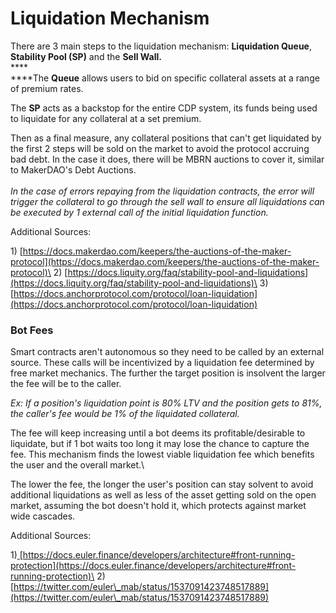 # Liquidation Mechanism

There are 3 main steps to the liquidation mechanism: **Liquidation Queue**, **Stability Pool (SP)** and the **Sell Wall.**\
****\
****The **Queue** allows users to bid on specific collateral assets at a range of premium rates.&#x20;

The **SP** acts as a backstop for the entire CDP system, its funds being used to liquidate for any collateral at a set premium.

Then as a final measure, any collateral positions that can't get liquidated by the first 2 steps will be sold on the market to avoid the protocol accruing bad debt. In the case it does, there will be MBRN auctions to cover it, similar to MakerDAO's Debt Auctions.\
\
_In the case of errors repaying from the liquidation contracts, the error will trigger the collateral to go through the sell wall to ensure all liquidations can be executed by 1 external call of the initial liquidation function._

Additional Sources:&#x20;

1\) [https://docs.makerdao.com/keepers/the-auctions-of-the-maker-protocol](https://docs.makerdao.com/keepers/the-auctions-of-the-maker-protocol)\
2\) [https://docs.liquity.org/faq/stability-pool-and-liquidations](https://docs.liquity.org/faq/stability-pool-and-liquidations)\
3\) [https://docs.anchorprotocol.com/protocol/loan-liquidation](https://docs.anchorprotocol.com/protocol/loan-liquidation)

### Bot Fees

Smart contracts aren't autonomous so they need to be called by an external source. These calls will be incentivized by a liquidation fee determined by free market mechanics. The further the target position is insolvent the larger the fee will be to the caller.

_Ex: If a position's liquidation point is 80% LTV and the position gets to 81%, the caller's fee would be 1% of the liquidated collateral._

The fee will keep increasing until a bot deems its profitable/desirable to liquidate, but if 1 bot waits too long it may lose the chance to capture the fee. This mechanism finds the lowest viable liquidation fee which benefits the user and the overall market.\


The lower the fee, the longer the user's position can stay solvent to avoid additional liquidations as well as less of the asset getting sold on the open market, assuming the bot doesn't hold it, which protects against market wide cascades.

Additional Sources:&#x20;

1\)[ ](https://docs.euler.finance/developers/architecture#front-running-protection)[https://docs.euler.finance/developers/architecture#front-running-protection](https://docs.euler.finance/developers/architecture#front-running-protection)\
2\) [https://twitter.com/euler\_mab/status/1537091423748517889](https://twitter.com/euler\_mab/status/1537091423748517889)



